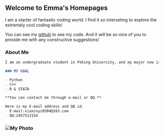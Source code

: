 ## Welcome to Emma's Homepages

I am a starter of fantastic coding world. I find it so interseting to explore the extremely cool coding skills!

You can see my [github](https://github.com/Emma0304) to see my code. And it will be so nice of you to provide me with any constructive suggestions!

### About Me

```markdown
I am an undergraduate student in Peking University, and my major now is _Economy_.

### MY GOAL

- Python
- C++
- R & STATA

**You can contact me through e-mail or QQ.**

Here is my E-mail address and QQ id.
- E-mail:xiaxinyi0304@163.com
- QQ:2457513154

```
### ![My Photo](src)

